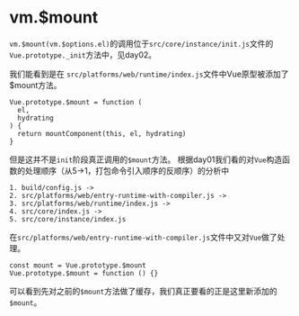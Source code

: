 # vm.$mount

`vm.$mount(vm.$options.el)`的调用位于`src/core/instance/init.js`文件的`Vue.prototype._init`方法中，见day02。

我们能看到是在
`src/platforms/web/runtime/index.js`文件中Vue原型被添加了$mount方法。
```
Vue.prototype.$mount = function (
  el,
  hydrating
) {
  return mountComponent(this, el, hydrating)
}
```
但是这并不是`init`阶段真正调用的`$mount`方法。
根据day01我们看的对`Vue`构造函数的处理顺序（从5->1，打包命令引入顺序的反顺序）的分析中
```
1. build/config.js ->
2. src/platforms/web/entry-runtime-with-compiler.js ->
3. src/platforms/web/runtime/index.js ->
4. src/core/index.js ->
5. src/core/instance/index.js
```
在`src/platforms/web/entry-runtime-with-compiler.js`文件中又对`Vue`做了处理。
```
const mount = Vue.prototype.$mount
Vue.prototype.$mount = function () {}
```
可以看到先对之前的`$mount`方法做了缓存，我们真正要看的正是这里新添加的`$mount`。
